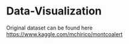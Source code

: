# Data-Visualization
Original dataset can be found here https://www.kaggle.com/mchirico/montcoalert
